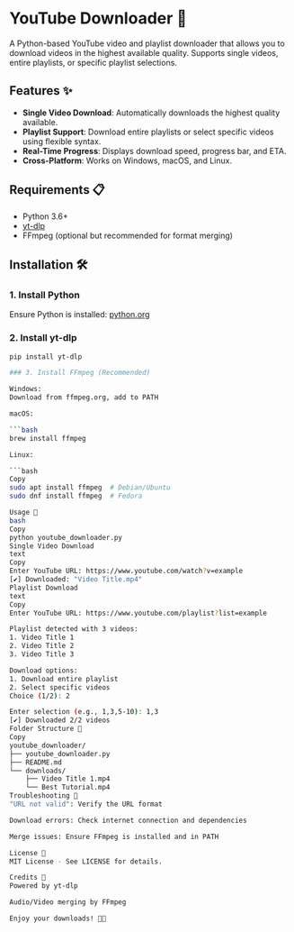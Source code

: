 # YouTube Downloader 🎥

A Python-based YouTube video and playlist downloader that allows you to download videos in the highest available quality. Supports single videos, entire playlists, or specific playlist selections.


## Features ✨
- **Single Video Download**: Automatically downloads the highest quality available.
- **Playlist Support**: Download entire playlists or select specific videos using flexible syntax.
- **Real-Time Progress**: Displays download speed, progress bar, and ETA.
- **Cross-Platform**: Works on Windows, macOS, and Linux.

## Requirements 📋
- Python 3.6+
- [yt-dlp](https://github.com/yt-dlp/yt-dlp)
- FFmpeg (optional but recommended for format merging)

## Installation 🛠️

### 1. Install Python
Ensure Python is installed: [python.org](https://www.python.org/)

### 2. Install yt-dlp
```bash
pip install yt-dlp

### 3. Install FFmpeg (Recommended)

Windows:
Download from ffmpeg.org, add to PATH

macOS:

```bash
brew install ffmpeg

Linux:

```bash
Copy
sudo apt install ffmpeg  # Debian/Ubuntu
sudo dnf install ffmpeg  # Fedora

Usage 🚀
bash
Copy
python youtube_downloader.py
Single Video Download
text
Copy
Enter YouTube URL: https://www.youtube.com/watch?v=example
[✔] Downloaded: "Video Title.mp4"
Playlist Download
text
Copy
Enter YouTube URL: https://www.youtube.com/playlist?list=example

Playlist detected with 3 videos:
1. Video Title 1
2. Video Title 2
3. Video Title 3

Download options:
1. Download entire playlist
2. Select specific videos
Choice (1/2): 2

Enter selection (e.g., 1,3,5-10): 1,3
[✔] Downloaded 2/2 videos
Folder Structure 📂
Copy
youtube_downloader/
├── youtube_downloader.py
├── README.md
└── downloads/
    ├── Video Title 1.mp4
    └── Best Tutorial.mp4
Troubleshooting 🔧
"URL not valid": Verify the URL format

Download errors: Check internet connection and dependencies

Merge issues: Ensure FFmpeg is installed and in PATH

License 📄
MIT License - See LICENSE for details.

Credits 🙌
Powered by yt-dlp

Audio/Video merging by FFmpeg

Enjoy your downloads! 🎉✨



